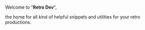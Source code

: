 Welcome to "**Retro Dev**",

the home for all kind of helpful snippets and utilities for your retro productions.